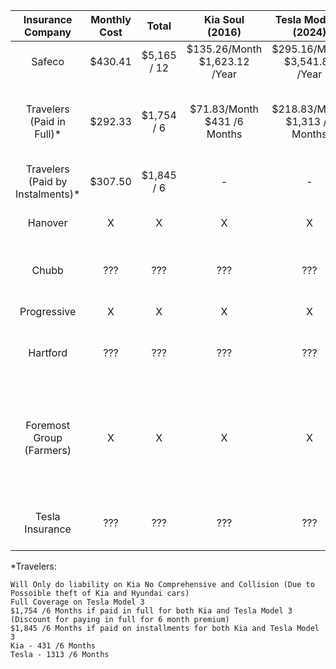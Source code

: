 |        Insurance Company         | Monthly Cost |    Total    |       Kia Soul (2016)         |      Tesla Model 3 (2024)      | Notes |
|:--------------------------------:|:------------:|:-----------:|:-----------------------------:|:------------------------------:| ----- |
| Safeco                           |   $430.41    | $5,165 / 12 | $135.26/Month $1,623.12 /Year | $295.16/Month $3,541.88 /Year  | 
| Travelers (Paid in Full)*        |   $292.33    | $1,754 / 6  | $71.83/Month $431 /6 Months   | $218.83/Month $1,313 /6 Months | Discount for paying in full for 6 month premium
| Travelers (Paid by Instalments)* |   $307.50    | $1,845 / 6  |             -                 |             -                  | 
| Hanover                          |      X       |      X      |             X                 |             X                  | Doesn't Rate Tesla
| Chubb                            |     ???      |     ???     |            ???                |            ???                 | Have to call to get a quote
| Progressive                      |      X       |      X      |             X                 |             X                  | Quote Rejected
| Hartford                         |     ???      |     ???     |            ???                |            ???                 | Have to call to get a quote
| Foremost Group (Farmers)         |      X       |      X      |             X                 |             X                  | Deb said they charge a lot more, as per what she has seen in the past
| Tesla Insurance                  |     ???      |     ???     |            ???                |            ???                 | Not Available in New York yet


*Travelers:

    Will Only do liability on Kia No Comprehensive and Collision (Due to Possoible theft of Kia and Hyundai cars)
    Full Coverage on Tesla Model 3
    $1,754 /6 Months if paid in full for both Kia and Tesla Model 3 (Discount for paying in full for 6 month premium)
    $1,845 /6 Months if paid on installments for both Kia and Tesla Model 3
    Kia - 431 /6 Months
    Tesla - 1313 /6 Months